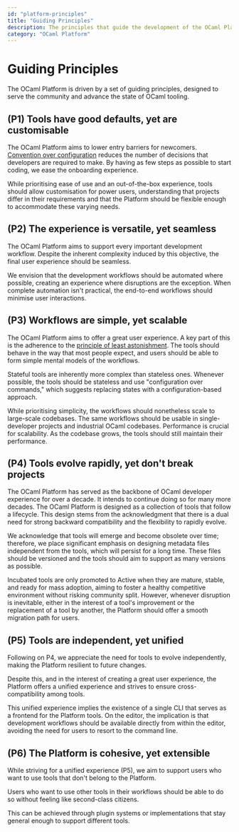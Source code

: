```yaml
---
id: "platform-principles"
title: "Guiding Principles"
description: The principles that guide the development of the OCaml Platform.
category: "OCaml Platform"
---
```


# Guiding Principles

The OCaml Platform is driven by a set of guiding principles, designed to serve
the community and advance the state of OCaml tooling.

## (P1) Tools have good defaults, yet are customisable

The OCaml Platform aims to lower entry barriers for newcomers.
[Convention over configuration](https://en.wikipedia.org/wiki/Convention_over_configuration)
reduces the number of decisions that developers are required to make. By having
as few steps as possible to start coding, we ease the onboarding experience.

While prioritising ease of use and an out-of-the-box experience, tools should
allow customisation for power users, understanding that projects differ in their
requirements and that the Platform should be flexible enough to accommodate
these varying needs.

## (P2) The experience is versatile, yet seamless

The OCaml Platform aims to support every important development workflow. Despite
the inherent complexity induced by this objective, the final user experience
should be seamless.

We envision that the development workflows should be automated where possible,
creating an experience where disruptions are the exception. When complete
automation isn't practical, the end-to-end workflows should minimise user
interactions.

## (P3) Workflows are simple, yet scalable

The OCaml Platform aims to offer a great user experience. A key part of this is
the adherence to the
[principle of least astonishment](https://en.wikipedia.org/wiki/Principle_of_least_astonishment).
The tools should behave in the way that most people expect, and users should be
able to form simple mental models of the workflows.

Stateful tools are inherently more complex than stateless ones. Whenever
possible, the tools should be stateless and use "configuration over commands,"
which suggests replacing states with a configuration-based approach.

While prioritising simplicity, the workflows should nonetheless scale to
large-scale codebases. The same workflows should be usable in single-developer
projects and industrial OCaml codebases. Performance is crucial for
scalability. As the codebase grows, the tools should still maintain their
performance.

## (P4) Tools evolve rapidly, yet don't break projects

The OCaml Platform has served as the backbone of OCaml developer experience for
over a decade. It intends to continue doing so for many more decades. The
OCaml Platform is designed as a collection of tools that follow a lifecycle.
This design stems from the acknowledgment that there is a dual need for strong
backward compatibility and the flexibility to rapidly evolve.

We acknowledge that tools will emerge and become obsolete over time;
therefore, we place significant emphasis on designing metadata files independent
from the tools, which will persist for a long time. These files should be
versioned and the tools should aim to support as many versions as possible.

Incubated tools are only promoted to Active when they are mature, stable, and
ready for mass adoption, aiming to foster a healthy competitive environment
without risking community split. However, whenever disruption is inevitable,
either in the interest of a tool's improvement or the replacement of a
tool by another, the Platform should offer a smooth migration path for users.

## (P5) Tools are independent, yet unified

Following on P4, we appreciate the need for tools to evolve independently,
making the Platform resilient to future changes.

Despite this, and in the interest of creating a great user experience, the
Platform offers a unified experience and strives to ensure cross-compatibility
among tools.

This unified experience implies the existence of a single CLI that serves as a
frontend for the Platform tools. On the editor, the implication is that
development workflows should be available directly from within the editor,
avoiding the need for users to resort to the command line.

## (P6) The Platform is cohesive, yet extensible

While striving for a unified experience (P5), we aim to support users who want
to use tools that don't belong to the Platform.

Users who want to use other tools in their workflows should be able to do so
without feeling like second-class citizens.

This can be achieved through plugin systems or implementations that stay
general enough to support different tools.
